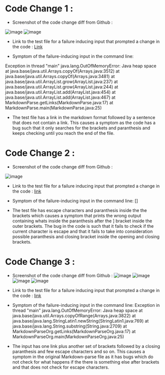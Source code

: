 # Code Change 1 : 
* Screenshot of the code change diff from Github : 

![image](https://user-images.githubusercontent.com/97641897/151634328-e92f85ea-f6ca-42cb-8652-a3d830cfd510.png)
![image](https://user-images.githubusercontent.com/97641897/151634376-4ef5b6e4-52fe-45c3-8f94-468206b434cd.png)

* Link to the test file for a failure inducing input that prompted a change in the code : [Link](https://github.com/ajakhanwal/markdown-parse/blob/57805bd132758189fdee8220876e148c895e7d35/Group-test-file2.md)

* Symptom of the failure-inducing input in the command line: 

Exception in thread "main" java.lang.OutOfMemoryError: Java heap space
        at java.base/java.util.Arrays.copyOf(Arrays.java:3512)
        at java.base/java.util.Arrays.copyOf(Arrays.java:3481)
        at java.base/java.util.ArrayList.grow(ArrayList.java:237)
        at java.base/java.util.ArrayList.grow(ArrayList.java:244)
        at java.base/java.util.ArrayList.add(ArrayList.java:454)
        at java.base/java.util.ArrayList.add(ArrayList.java:467)
        at MarkdownParse.getLinks(MarkdownParse.java:17)
        at MarkdownParse.main(MarkdownParse.java:25)
        
 * The test file has a link in the markdown format followed by a sentence that does not contain a link. This causes a symptom as the code has a bug such that it only searches for the brackets and paranthesis and keeps checking until you reach the end of the file.

# Code Change 2 : 
* Screenshot of the code change diff from Github : 

![image](https://user-images.githubusercontent.com/97641897/151635975-9e655d7b-5b85-4f35-a41d-68fb98069b0e.png)

* Link to the test file for a failure inducing input that prompted a change in the code : [link](https://github.com/ajakhanwal/markdown-parse/blob/a79bf2696baf65e357170e38c513c5af509c2646/Group-test-file3.md)

* Symptom of the failure-inducing input in the command line: [\]

* The test file has escape characters and paranthesis inside the the brackets which causes a symptom that prints the wrong output containing whats inside the paranthesis after the ] bracket inside the outer brackets. The bug in the code is such that it fails to check if the current character is escape and that it fails to take into consideration possible paranthesis and closing bracket inside the opening and closing brackets. 

# Code Change 3 :

* Screenshot of the code change diff from Github : 
![image](https://user-images.githubusercontent.com/97641897/151634328-e92f85ea-f6ca-42cb-8652-a3d830cfd510.png)
![image](https://user-images.githubusercontent.com/97641897/151634376-4ef5b6e4-52fe-45c3-8f94-468206b434cd.png)
![image](https://user-images.githubusercontent.com/97641897/151635975-9e655d7b-5b85-4f35-a41d-68fb98069b0e.png)
![image](https://user-images.githubusercontent.com/97641897/151637415-4d9b7e48-e715-41d8-8baf-4a3ad13df131.png)

* Link to the test file for a failure inducing input that prompted a change in the code : [link](https://github.com/ajakhanwal/markdown-parse/blob/60ad5f2b2ce0150af235f735b21f8d0a3ebe84fc/Group-test-file4.md)

* Symptom of the failure-inducing input in the command line:
        Exception in thread "main" java.lang.OutOfMemoryError: Java heap space
                at java.base/java.util.Arrays.copyOfRange(Arrays.java:3822)
                at java.base/java.lang.StringLatin1.newString(StringLatin1.java:769)
                at java.base/java.lang.String.substring(String.java:2709)
                at MarkdownParseOrg.getLinks(MarkdownParseOrg.java:17)
                at MarkdownParseOrg.main(MarkdownParseOrg.java:25)

* The input has one link plus another set of brackets followed by a closing paranthesis and few escape characters and so on. This causes a symptom in the original Markdown-parse file as it has bugs which do not check for what happens if the there is something else after brackets and that does not check for escape characters.
